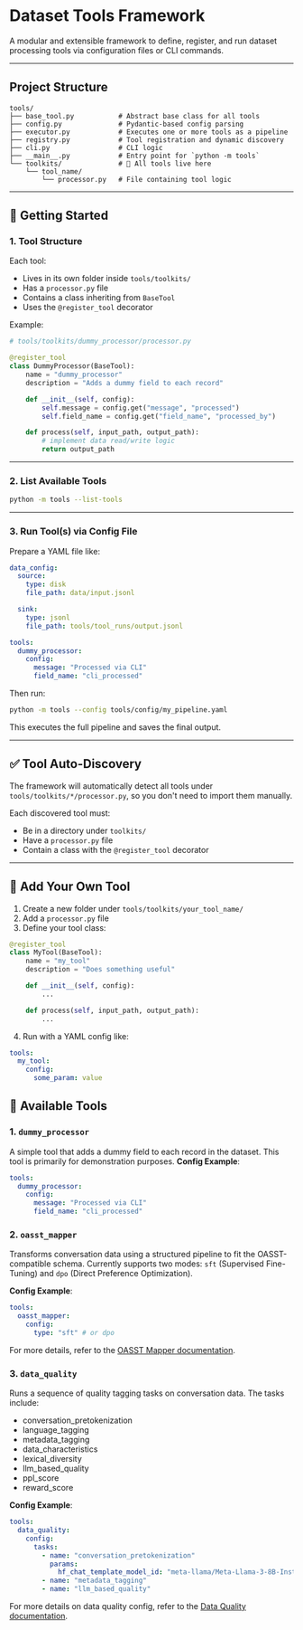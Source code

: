 # Dataset Tools Framework

A modular and extensible framework to define, register, and run dataset processing tools via configuration files or CLI commands.

---

## Project Structure

```
tools/
├── base_tool.py           # Abstract base class for all tools
├── config.py              # Pydantic-based config parsing
├── executor.py            # Executes one or more tools as a pipeline
├── registry.py            # Tool registration and dynamic discovery
├── cli.py                 # CLI logic
├── __main__.py            # Entry point for `python -m tools`
└── toolkits/              # 🔌 All tools live here
    └── tool_name/
        └── processor.py   # File containing tool logic
```

---

## 🚀 Getting Started

### 1. Tool Structure

Each tool:
- Lives in its own folder inside `tools/toolkits/`
- Has a `processor.py` file
- Contains a class inheriting from `BaseTool`
- Uses the `@register_tool` decorator

Example:

```python
# tools/toolkits/dummy_processor/processor.py

@register_tool
class DummyProcessor(BaseTool):
    name = "dummy_processor"
    description = "Adds a dummy field to each record"

    def __init__(self, config):
        self.message = config.get("message", "processed")
        self.field_name = config.get("field_name", "processed_by")

    def process(self, input_path, output_path):
        # implement data read/write logic
        return output_path
```

---

### 2. List Available Tools

```bash
python -m tools --list-tools
```

---

### 3. Run Tool(s) via Config File

Prepare a YAML file like:

```yaml
data_config:
  source:
    type: disk
    file_path: data/input.jsonl

  sink:
    type: jsonl
    file_path: tools/tool_runs/output.jsonl

tools:
  dummy_processor:
    config:
      message: "Processed via CLI"
      field_name: "cli_processed"
```

Then run:

```bash
python -m tools --config tools/config/my_pipeline.yaml
```

This executes the full pipeline and saves the final output.

---

## ✅ Tool Auto-Discovery

The framework will automatically detect all tools under `tools/toolkits/*/processor.py`, so you don't need to import them manually.

Each discovered tool must:
- Be in a directory under `toolkits/`
- Have a `processor.py` file
- Contain a class with the `@register_tool` decorator

---

## 🔧 Add Your Own Tool

1. Create a new folder under `tools/toolkits/your_tool_name/`
2. Add a `processor.py` file
3. Define your tool class:

```python
@register_tool
class MyTool(BaseTool):
    name = "my_tool"
    description = "Does something useful"

    def __init__(self, config):
        ...

    def process(self, input_path, output_path):
        ...
```

4. Run with a YAML config like:

```yaml
tools:
  my_tool:
    config:
      some_param: value
```

## 🧰 Available Tools

### 1. `dummy_processor`
A simple tool that adds a dummy field to each record in the dataset. This tool is primarily for demonstration purposes.
**Config Example**:
```yaml
tools:
  dummy_processor:
    config:
      message: "Processed via CLI"
      field_name: "cli_processed"
```

### 2. `oasst_mapper`
Transforms conversation data using a structured pipeline to fit the OASST-compatible schema. Currently supports two modes: `sft` (Supervised Fine-Tuning) and `dpo` (Direct Preference Optimization).

**Config Example**:
```yaml
tools:
  oasst_mapper:
    config:
      type: "sft" # or dpo
```
For more details, refer to the [OASST Mapper documentation](../docs/data_mapper/README.md).

### 3. `data_quality`
Runs a sequence of quality tagging tasks on conversation data. The tasks include:
- conversation_pretokenization
- language_tagging
- metadata_tagging
- data_characteristics
- lexical_diversity
- llm_based_quality
- ppl_score
- reward_score

**Config Example**:
```yaml
tools:
  data_quality:
    config:
      tasks:
        - name: "conversation_pretokenization"
          params:
            hf_chat_template_model_id: "meta-llama/Meta-Llama-3-8B-Instruct"
        - name: "metadata_tagging"
        - name: "llm_based_quality"
```

For more details on data quality config, refer to the [Data Quality documentation](../docs/data_quality/README.md).
